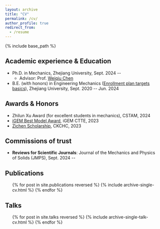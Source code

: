 ```yaml
---
layout: archive
title: "CV"
permalink: /cv/
author_profile: true
redirect_from:
  - /resume
---
```

{% include base_path %}


## Academic experience & Education
* Ph.D. in Mechanics, Zhejiang University, Sept. 2024 -- 
  * Advisor: Prof. [Weiqiu Chen](https://person.zju.edu.cn/GB?fulltext=%E9%99%88%E4%BC%9F%E7%90%83)
* B.E. (with honors) in Engineering Mechanics ([Enrollment plan targets basics](https://english.www.gov.cn/statecouncil/ministries/202001/16/content_WS5e1fbffcc6d0891feec02516.html)), Zhejiang University, Sept. 2020 -- Jun. 2024

<!--Work experience
======
* Spring 2024: Academic Pages Collaborator
  * GitHub University
  * Duties includes: Updates and improvements to template
  * Supervisor: The Users

* Fall 2015: Research Assistant
  * GitHub University
  * Duties included: Merging pull requests
  * Supervisor: Professor Hub

* Summer 2015: Research Assistant
  * GitHub University
  * Duties included: Tagging issues
  * Supervisor: Professor Git
-->

## Awards & Honors
* Zhilun Xu Award (for excellent students in mechanics), CSTAM, 2024
* [iGEM Best Model Award](https://2023.igem.wiki/zju-china/model), iGEM CTTE, 2023
* [Zichen Scholarship](https://www.sohu.com/a/747012275_121124334), CKCHC, 2023

## Commissions of trust
* **Reviews for Scientific Journals**: Journal of the Mechanics and Physics of Solids (JMPS), Sept. 2024 -- 

## Publications
  <ul>{% for post in site.publications reversed %}
    {% include archive-single-cv.html %}
  {% endfor %}</ul>
  
## Talks
  <ul>{% for post in site.talks reversed %}
    {% include archive-single-talk-cv.html  %}
  {% endfor %}</ul>
  
<!--   
Teaching
======
  <ul>{% for post in site.teaching reversed %}
    {% include archive-single-cv.html %}
  {% endfor %}</ul>
  -->
